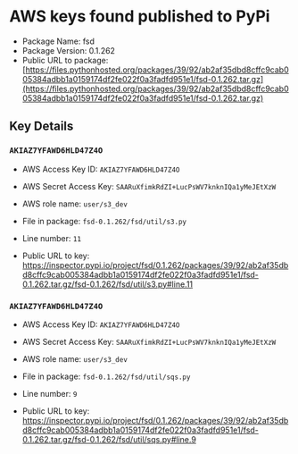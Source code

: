 # AWS keys found published to PyPi

* Package Name: fsd
* Package Version: 0.1.262
* Public URL to package: [https://files.pythonhosted.org/packages/39/92/ab2af35dbd8cffc9cab005384adbb1a0159174df2fe022f0a3fadfd951e1/fsd-0.1.262.tar.gz](https://files.pythonhosted.org/packages/39/92/ab2af35dbd8cffc9cab005384adbb1a0159174df2fe022f0a3fadfd951e1/fsd-0.1.262.tar.gz)

## Key Details

### `AKIAZ7YFAWD6HLD47Z4O`

* AWS Access Key ID: `AKIAZ7YFAWD6HLD47Z4O`
* AWS Secret Access Key: `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` 
* AWS role name: `user/s3_dev`
* File in package: `fsd-0.1.262/fsd/util/s3.py`
* Line number: `11`

* Public URL to key: https://inspector.pypi.io/project/fsd/0.1.262/packages/39/92/ab2af35dbd8cffc9cab005384adbb1a0159174df2fe022f0a3fadfd951e1/fsd-0.1.262.tar.gz/fsd-0.1.262/fsd/util/s3.py#line.11



### `AKIAZ7YFAWD6HLD47Z4O`

* AWS Access Key ID: `AKIAZ7YFAWD6HLD47Z4O`
* AWS Secret Access Key: `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` 
* AWS role name: `user/s3_dev`
* File in package: `fsd-0.1.262/fsd/util/sqs.py`
* Line number: `9`

* Public URL to key: https://inspector.pypi.io/project/fsd/0.1.262/packages/39/92/ab2af35dbd8cffc9cab005384adbb1a0159174df2fe022f0a3fadfd951e1/fsd-0.1.262.tar.gz/fsd-0.1.262/fsd/util/sqs.py#line.9


